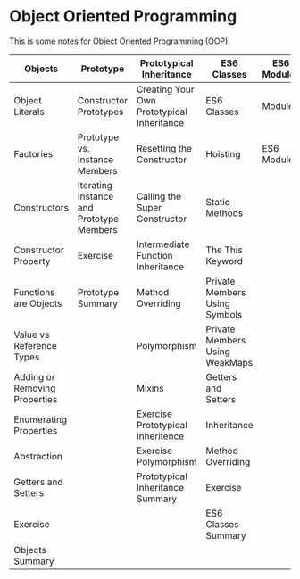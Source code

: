 # Object Oriented Programming
This is some notes for Object Oriented Programming (OOP).

| Objects                       | Prototype                                | Prototypical Inheritance                   | ES6 Classes                    | ES6 Modules |
| ----------------------------- | ---------------------------------------- | ------------------------------------------ | ------------------------------ | ----------- |
| Object Literals               | Constructor Prototypes                   | Creating Your Own Prototypical Inheritance | ES6 Classes                    | Modules     |
| Factories                     | Prototype vs. Instance Members           | Resetting the Constructor                  | Hoisting                       | ES6 Modules |
| Constructors                  | Iterating Instance and Prototype Members | Calling the Super Constructor              | Static Methods                 |
| Constructor Property          | Exercise                                 | Intermediate Function Inheritance          | The This Keyword               |
| Functions are Objects         | Prototype Summary                        | Method Overriding                          | Private Members Using Symbols  |
| Value vs Reference Types      |                                          | Polymorphism                               | Private Members Using WeakMaps |
| Adding or Removing Properties |                                          | Mixins                                     | Getters and Setters            |
| Enumerating Properties        |                                          | Exercise Prototypical Inheritence          | Inheritance                    |
| Abstraction                   |                                          | Exercise Polymorphism                      | Method Overriding              |
| Getters and Setters           |                                          | Prototypical Inheritance Summary           | Exercise                       |
| Exercise                      |                                          |                                            | ES6 Classes Summary            |
| Objects Summary               |                                          |                                            |                                |

